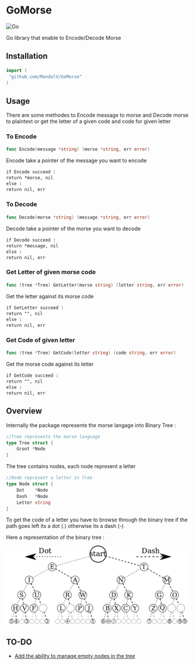 # GoMorse
![Go](https://github.com/MandelV/GoMorse/workflows/Go/badge.svg)

Go library that enable to Encode/Decode Morse
## Installation
```Go
import (
 "github.com/MandelV/GoMorse"
)

```
## Usage

There are some methodes to Encode message to morse and Decode morse to plaintext
or get the letter of a given code and code for given letter

### To Encode

```Go
func Encode(message *string) (morse *string, err error)
```
Encode take a pointer of the message you want to encode 

```
if Encode succeed : 
return *morse, nil
else :
return nil, err
```

### To Decode

```Go
func Decode(morse *string) (message *string, err error)
```
Decode take a pointer of the morse you want to decode 

```
if Decode succeed : 
return *message, nil
else :
return nil, err
```

### Get Letter of given morse code

```Go
func (tree *Tree) GetLetter(morse string) (letter string, err error)
```
Get the letter against its morse code
```
if GetLetter succeed : 
return "", nil
else :
return nil, err
```


### Get Code of given letter

```Go
func (tree *Tree) GetCode(letter string) (code string, err error)
```
Get the morse code against its letter
```
if GetCode succeed : 
return "", nil
else :
return nil, err
```

## Overview 

Internally the package represente the morse langage into Binary Tree :
```Go
//Tree represents the morse language
type Tree struct {
	Groot *Node
}
```
The tree contains nodes, each node represent a letter

```Go
//Node represent a letter in Tree
type Node struct {
	Dot    *Node
	Dash   *Node
	Letter string
}
```
To get the code of a letter you have to browse through the binary tree if the path goes left its a dot (.) otherwise its a dash (-)

Here a representation of the binary tree :

![img](doc/morse_tree.png)

## TO-DO

- [Add the ability to manage empty nodes in the tree](https://github.com/MandelV/GoMorse/issues/1)
